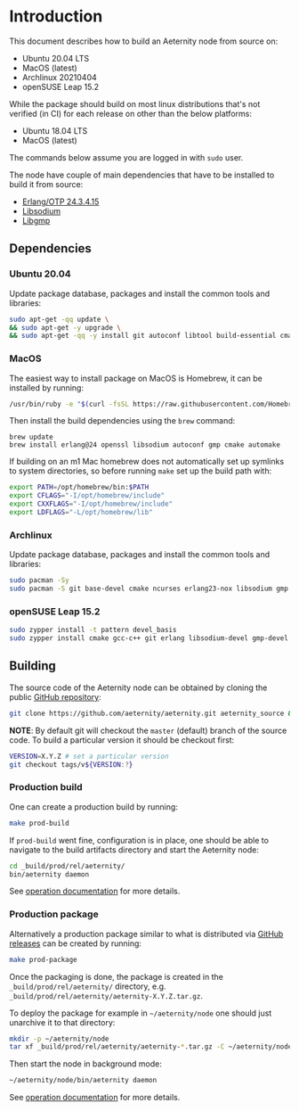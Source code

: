 # Introduction

This document describes how to build an Aeternity node from source on:

- Ubuntu 20.04 LTS
- MacOS (latest)
- Archlinux 20210404
- openSUSE Leap 15.2

While the package should build on most linux distributions that's not verified (in CI) for each release on other than the below platforms:

- Ubuntu 18.04 LTS
- MacOS (latest)

The commands below assume you are logged in with `sudo` user.

The node have couple of main dependencies that have to be installed to build it from source:

- [Erlang/OTP 24.3.4.15](http://erlang.org/doc/installation_guide/INSTALL.html)
- [Libsodium](https://download.libsodium.org/doc/installation/)
- [Libgmp](https://gmplib.org)

## Dependencies

### Ubuntu 20.04

Update package database, packages and install the common tools and libraries:

```bash
sudo apt-get -qq update \
&& sudo apt-get -y upgrade \
&& sudo apt-get -qq -y install git autoconf libtool build-essential cmake erlang libsodium-dev libgmp-dev
```

### MacOS

The easiest way to install package on MacOS is Homebrew, it can be installed by running:

```bash
/usr/bin/ruby -e "$(curl -fsSL https://raw.githubusercontent.com/Homebrew/install/master/install)"
```

Then install the build dependencies using the `brew` command:
```
brew update
brew install erlang@24 openssl libsodium autoconf gmp cmake automake
```

If building on an m1 Mac homebrew does not automatically set up symlinks to system directories, so before running `make` set up the build path with:

```bash
export PATH=/opt/homebrew/bin:$PATH
export CFLAGS="-I/opt/homebrew/include"
export CXXFLAGS="-I/opt/homebrew/include"
export LDFLAGS="-L/opt/homebrew/lib"
```

### Archlinux

Update package database, packages and install the common tools and libraries:

```bash
sudo pacman -Sy
sudo pacman -S git base-devel cmake ncurses erlang23-nox libsodium gmp
```

### openSUSE Leap 15.2

```bash
sudo zypper install -t pattern devel_basis
sudo zypper install cmake gcc-c++ git erlang libsodium-devel gmp-devel
```

## Building

The source code of the Aeternity node can be obtained by cloning the public [GitHub repository](https://github.com/aeternity/aeternity):

```bash
git clone https://github.com/aeternity/aeternity.git aeternity_source && cd aeternity_source
```

**NOTE**: By default git will checkout the `master` (default) branch of the source code.
To build a particular version it should be checkout first:


```bash
VERSION=X.Y.Z # set a particular version
git checkout tags/v${VERSION:?}
```


### Production build

One can create a production build by running:

```bash
make prod-build
```

If `prod-build` went fine, configuration is in place, one should be able to navigate to the build artifacts directory and start the Aeternity node:

```bash
cd _build/prod/rel/aeternity/
bin/aeternity daemon
```

See [operation documentation](operation.md) for more details.

### Production package

Alternatively a production package similar to what is distributed via [GitHub releases](https://github.com/aeternity/aeternity/releases) can be created by running:

```bash
make prod-package
```

Once the packaging is done, the package is created in the `_build/prod/rel/aeternity/` directory, e.g. `_build/prod/rel/aeternity/aeternity-X.Y.Z.tar.gz`.

To deploy the package for example in `~/aeternity/node` one should just unarchive it to that directory:

```bash
mkdir -p ~/aeternity/node
tar xf _build/prod/rel/aeternity/aeternity-*.tar.gz -C ~/aeternity/node
```

Then start the node in background mode:

```bash
~/aeternity/node/bin/aeternity daemon
```

See [operation documentation](operation.md) for more details.
